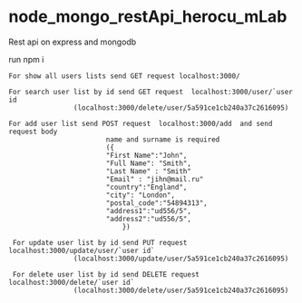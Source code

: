 # node_mongo_restApi_herocu_mLab

Rest api on express and mongodb

run npm i



  	For show all users lists send GET request localhost:3000/
	
	For search user list by id send GET request  localhost:3000/user/`user id	
					(localhost:3000/delete/user/5a591ce1cb240a37c2616095)
	
	For add user list send POST request  localhost:3000/add  and send request body 
							name and surname is required
							({
							"First Name":"John",
							"Full Name": "Smith",
							"Last Name" : "Smith"
							"Email" : "jihn@mail.ru"
							"country":"England",
							"city":	"London",
							"postal_code":"54894313",
							"address1":"ud556/5",
							"address2":"ud556/5",
								})

	 For update user list by id send PUT request localhost:3000/update/user/`user id`
					(localhost:3000/update/user/5a591ce1cb240a37c2616095)

	 For delete user list by id send DELETE request localhost:3000/delete/`user id`
					(localhost:3000/delete/user/5a591ce1cb240a37c2616095)

	
